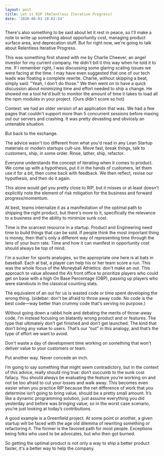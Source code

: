 ```yaml
---
layout: post
title: Let it RIP (Relentless Iterative Progress)
date: '2020-06-01 18:02:24'
---
```


There's also something to be said about let it rest in peace, so I'll make a note to write up something about opportunity cost, managing product surface area, and deprecation stuff. But for right now, we're going to talk about Relentless Iterative Progress.

This was something first shared with me by Charlie Cheever, an angel investor for my current company. He didn't bill it this way when he told it to me. If I remember right, I was discussing some glaring scaling issues we were facing at the time. I may have even suggested that one of our tech leads was floating a complete rewrite. Charlie, without skipping a beat, simply said: "Yeah, I don't do those." We then went on to have a quick discussion about minimizing time and effort needed to ship a change. He showed me a tool he'd built to monitor the amount of time it takes to load all the npm modules in your project. (Ours didn't score so hot)

Context: we had an older version of an application that was. We had a few pages that couldn't support more than 5 concurrent sessions before maxing out our servers and crashing. It was pretty devasting and obviosly an untenable situation.

But back to the exchange.

The advice wasn't too different from what you'd read in any Lean Startup materials or modern startups cult-ure. Move fast, break things, talk to customers, ship, in some order. Rinse, lather, ship, refactor.

Everyone understands the concept of iterating when it comes to product. We come up with a hypothesis, put it in the hands of customers, let them use it for a bit, then come back with feedback. We then reflect, revise our hypothesis, and then do it again.

This alone would get you pretty close to RIP, but it misses or at least doesn't explicitly note the element of risk mitigation for the business and forward progress/momentum.

At best, teams internalize it as a manifestation of the optimal path to shipping the right product, but there's more to it, specifically the relevance to a business and the ability to minimize sunk cost.

Time is the scarcest resource in a startup. Product and Engineering need time to build things that can be sold. If people think the most important thing is money, then that's only a different way of representing time through the lens of your burn rate. Time and how it can manifest in opportunity cost should always be top of mind.

I'm a sucker for sports analogies, so the appropriate one here is at bats in baseball. Each at bat, a player can help his or her team score a run. This was the whole focus of the Moneyball Athletics: don't make an out. This approach to value allowed the A’s front office to prioritize players who could get on base with a high On Base Percentage (OBP), passing up players who were standouts in the classical counting stats.

The equivalent of an out for us is wasted code or time spent developing the wrong thing. (sidebar: don't be afraid to throw away code. No code is the best code—way better than crummy code that's serving no purpose.)

Without going down a rabbit hole and debating the merits of throw-away code, I’m instead focusing on blatantly wrong product and or features. The type that ultimately don’t get finished and don’t get launched. The kind that don’t bring any value to users. That’s our “out” in this analogy, and that’s the type of effort we want to avoid.

Don't waste a day of development time working on something that won't deliver value to your customers or team.

Put another way. Never concede an inch.

I’m going to say something that might seem contradictory, but in the context of this advice, really should ring true: don’t succumb to the sunk cost fallacy. You should always be evaluating the feature you’re working on and not be too afraid to cut your losses and walk away. This becomes even easier when you practice RIP because the net difference of work that you determine isn’t going to bring value, should be a pretty small amount. It’s like a dynamic programming solution, just assume everything you did yesterday and before was bringing value, so in the worst case scenario, you’re just looking at today’s contributions.

A good example is a Greenfield project. At some point or another, a given startup will be faced with the age old dilemma of rewriting something or refactoring it. The former is the favored path for most people. Exceptions being folks who used to be advocates, but who then got burned.


So getting the optimal product is not only a way to ship a better product faster, it's a better way to help the company.
